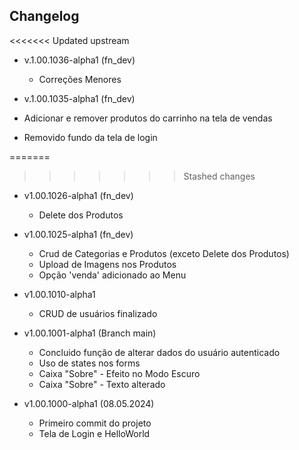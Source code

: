 ## Changelog

<<<<<<< Updated upstream
- v.1.00.1036-alpha1 (fn_dev)
  - Correções Menores

- v.1.00.1035-alpha1 (fn_dev)
 - Adicionar e remover produtos do carrinho na tela de vendas
 - Removido fundo da tela de login

=======
>>>>>>> Stashed changes
- v1.00.1026-alpha1 (fn_dev)
    - Delete dos Produtos

- v1.00.1025-alpha1 (fn_dev)
    - Crud de Categorias e Produtos (exceto Delete dos Produtos)
    - Upload de Imagens nos Produtos
    - Opção 'venda' adicionado ao Menu

- v1.00.1010-alpha1
    -   CRUD de usuários finalizado 
    
- v1.00.1001-alpha1 (Branch main)
    - Concluido função de alterar dados do usuário autenticado
    - Uso de states nos forms
    - Caixa "Sobre" - Efeito no Modo Escuro
    - Caixa "Sobre" - Texto alterado

- v1.00.1000-alpha1 (08.05.2024)
    - Primeiro commit do projeto
    - Tela de Login e HelloWorld